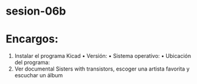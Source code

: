 # sesion-06b
# Encargos: 
1. Instalar el programa Kicad
   • Versión:
   • Sistema operativo:
   • Ubicación del programa:
3. Ver documental Sisters with transistors, escoger una artista favorita y escuchar un álbum
